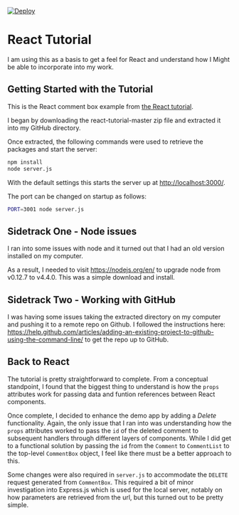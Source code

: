 [![Deploy](https://www.herokucdn.com/deploy/button.png)](https://heroku.com/deploy)

# React Tutorial

I am using this as a basis to get a feel for React and understand how I Might be able to incorporate into my work.

## Getting Started with the Tutorial

This is the React comment box example from [the React tutorial](http://facebook.github.io/react/docs/tutorial.html).

I began by downloading the react-tutorial-master zip file and extracted it into my GitHub directory.

Once extracted, the following commands were used to retrieve the packages and start the server:

```sh
npm install
node server.js
```

With the default settings this starts the server up at <http://localhost:3000/>.

The port can be changed on startup as follows:
```sh
PORT=3001 node server.js
```

## Sidetrack One - Node issues

I ran into some issues with node and it turned out that I had an old version installed on my computer.

As a result, I needed to visit <https://nodejs.org/en/> to upgrade node from v0.12.7 to v4.4.0. This was a simple download and install.

## Sidetrack Two - Working with GitHub

I was having some issues taking the extracted directory on my computer and pushing it to a remote repo on Github. 
I followed the instructions here: <https://help.github.com/articles/adding-an-existing-project-to-github-using-the-command-line/> to get the repo up to GitHub.

## Back to React

The tutorial is pretty straightforward to complete. From a conceptual standpoint, I found that the biggest thing to 
understand is how the `props` attributes work for passing data and funtion references between React components.

Once complete, I decided to enhance the demo app by adding a *Delete* functionality. Again, the only issue that
I ran into was understanding how the `props` attributes worked to pass the `id` of the deleted comment to 
subsequent handlers through different layers of components. While I did get to a functional solution by passing
the `id` from the `Comment` to `CommentList` to the top-level `CommentBox` object, I feel like there must be a better
approach to this.

Some changes were also required in `server.js` to accommodate the `DELETE` request generated from `CommentBox`.
This required a bit of minor investigation into Express.js which is used for the local server, notably on
how parameters are retrieved from the url, but this turned out to be pretty simple.